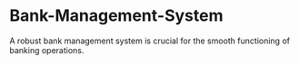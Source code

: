 # Bank-Management-System
A robust bank management system is crucial for the smooth functioning of banking operations.
